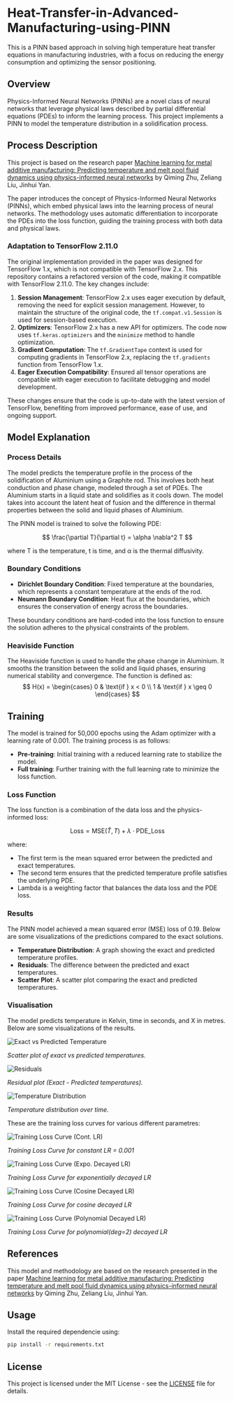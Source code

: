 # Heat-Transfer-in-Advanced-Manufacturing-using-PINN
This is a PINN based approach in solving high temperature heat transfer equations in manufacturing industries, with a focus on reducing the energy consumption and optimizing the sensor positioning.

## Overview

Physics-Informed Neural Networks (PINNs) are a novel class of neural networks that leverage physical laws described by partial differential equations (PDEs) to inform the learning process. This project implements a PINN to model the temperature distribution in a solidification process.

## Process Description

This project is based on the research paper [Machine learning for metal additive manufacturing: Predicting temperature and melt pool fluid dynamics using physics-informed neural networks](https://arxiv.org/abs/2008.13547) by Qiming Zhu, Zeliang Liu, Jinhui Yan.

The paper introduces the concept of Physics-Informed Neural Networks (PINNs), which embed physical laws into the learning process of neural networks. The methodology uses automatic differentiation to incorporate the PDEs into the loss function, guiding the training process with both data and physical laws.

### Adaptation to TensorFlow 2.11.0

The original implementation provided in the paper was designed for TensorFlow 1.x, which is not compatible with TensorFlow 2.x. This repository contains a refactored version of the code, making it compatible with TensorFlow 2.11.0. The key changes include:

1. **Session Management**: TensorFlow 2.x uses eager execution by default, removing the need for explicit session management. However, to maintain the structure of the original code, the `tf.compat.v1.Session` is used for session-based execution.
2. **Optimizers**: TensorFlow 2.x has a new API for optimizers. The code now uses `tf.keras.optimizers` and the `minimize` method to handle optimization.
3. **Gradient Computation**: The `tf.GradientTape` context is used for computing gradients in TensorFlow 2.x, replacing the `tf.gradients` function from TensorFlow 1.x.
4. **Eager Execution Compatibility**: Ensured all tensor operations are compatible with eager execution to facilitate debugging and model development.

These changes ensure that the code is up-to-date with the latest version of TensorFlow, benefiting from improved performance, ease of use, and ongoing support.

## Model Explanation

### Process Details
The model predicts the temperature profile in the process of the solidification of Aluminium using a Graphite rod. This involves both heat conduction and phase change, modeled through a set of PDEs. The Aluminium starts in a liquid state and solidifies as it cools down. The model takes into account the latent heat of fusion and the difference in thermal properties between the solid and liquid phases of Aluminium.

The PINN model is trained to solve the following PDE:

$$
\frac{\partial T}{\partial t} = \alpha \nabla^2 T
$$

where T is the temperature, t is time, and α is the thermal diffusivity.

### Boundary Conditions

- **Dirichlet Boundary Condition**: Fixed temperature at the boundaries, which represents a constant temperature at the ends of the rod.
- **Neumann Boundary Condition**: Heat flux at the boundaries, which ensures the conservation of energy across the boundaries.

These boundary conditions are hard-coded into the loss function to ensure the solution adheres to the physical constraints of the problem.

### Heaviside Function
The Heaviside function is used to handle the phase change in Aluminium. It smooths the transition between the solid and liquid phases, ensuring numerical stability and convergence. The function is defined as:
$$
H(x) = \begin{cases}
0 & \text{if } x < 0 \\
1 & \text{if } x \geq 0
\end{cases}
$$

## Training

The model is trained for 50,000 epochs using the Adam optimizer with a learning rate of 0.001. The training process is as follows:

- **Pre-training**: Initial training with a reduced learning rate to stabilize the model.
- **Full training**: Further training with the full learning rate to minimize the loss function.

### Loss Function

The loss function is a combination of the data loss and the physics-informed loss:

$$
\text{Loss} = \text{MSE}(\hat{T}, T) + \lambda \cdot \text{PDE\_Loss}
$$

where:

- The first term is the mean squared error between the predicted and exact temperatures.
- The second term ensures that the predicted temperature profile satisfies the underlying PDE.
- Lambda is a weighting factor that balances the data loss and the PDE loss.

### Results

The PINN model achieved a mean squared error (MSE) loss of 0.19. Below are some visualizations of the predictions compared to the exact solutions.

- **Temperature Distribution**: A graph showing the exact and predicted temperature profiles.
- **Residuals**: The difference between the predicted and exact temperatures.
- **Scatter Plot**: A scatter plot comparing the exact and predicted temperatures.

### Visualisation

The model predicts temperature in Kelvin, time in seconds, and X in metres. Below are some visualizations of the results.

![Exact vs Predicted Temperature](visualisation/final_results/Temp_Pred_VS_Exact.png)

*Scatter plot of exact vs predicted temperatures.*

![Residuals](visualisation/final_results/Residuals_Tem_Pred.png)

*Residual plot (Exact - Predicted temperatures).*

![Temperature Distribution](visualisation/final_results/Scatter_Plot.png)

*Temperature distribution over time.*

These are the training loss curves for various different parametres:

![Training Loss Curve (Cont. LR)](visualisation/final_results/TrainingLossCurve_0.001_HL=8_HN=200.png)

*Training Loss Curve for constant LR = 0.001*

![Training Loss Curve (Expo. Decayed LR)](visualisation/final_results/TrainingLossCurve_LR=expo.png)

*Training Loss Curve for exponentially decayed LR*

![Training Loss Curve (Cosine Decayed LR)](visualisation/final_results/TrainingLossCurve_LR=cosine.png)

*Training Loss Curve for cosine decayed LR*

![Training Loss Curve (Polynomial Decayed LR)](visualisation/final_results/TrainingLossCurve_LR=polynomial.png)

*Training Loss Curve for polynomial(deg=2) decayed LR*

## References

This model and methodology are based on the research presented in the paper [Machine learning for metal additive manufacturing: Predicting temperature and melt pool fluid dynamics using physics-informed neural networks](https://arxiv.org/abs/2008.13547) by Qiming Zhu, Zeliang Liu, Jinhui Yan.

## Usage

Install the required dependencie using:
```sh
pip install -r requirements.txt
```
## License
This project is licensed under the MIT License - see the [LICENSE](LICENSE) file for details.